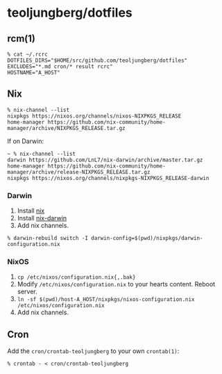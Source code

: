 # teoljungberg/dotfiles

## rcm(1)

```
% cat ~/.rcrc
DOTFILES_DIRS="$HOME/src/github.com/teoljungberg/dotfiles"
EXCLUDES="*.md cron/* result rcrc"
HOSTNAME="A_HOST"
```

## Nix

```
% nix-channel --list
nixpkgs https://nixos.org/channels/nixos-NIXPKGS_RELEASE
home-manager https://github.com/nix-community/home-manager/archive/NIXPKGS_RELEASE.tar.gz
```

If on Darwin:

```
~ % nix-channel --list
darwin https://github.com/LnL7/nix-darwin/archive/master.tar.gz
home-manager https://github.com/nix-community/home-manager/archive/release-NIXPKGS_RELEASE.tar.gz
nixpkgs https://nixos.org/channels/nixpkgs-NIXPKGS_RELEASE-darwin
```

### Darwin

1. Install [nix]
1. Install [nix-darwin]
1. Add nix channels.

```
% darwin-rebuild switch -I darwin-config=$(pwd)/nixpkgs/darwin-configuration.nix
```

### NixOS

1. `cp /etc/nixos/configuration.nix{,.bak}`
1. Modify `/etc/nixos/configuration.nix` to your hearts content. Reboot server.
1. `ln -sf $(pwd)/host-A_HOST/nixpkgs/nixos-configuration.nix /etc/nixos/configuration.nix`
1. Add nix channels.

## Cron

Add the `cron/crontab-teoljungberg` to your own `crontab(1)`:

```
% crontab - < cron/crontab-teoljungberg
```

[nix]: https://nixos.org/manual/nix/stable/installation/installing-binary.html
[nix-darwin]: https://github.com/LnL7/nix-darwin
[nixos-infect]: https://github.com/elitak/nixos-infect
